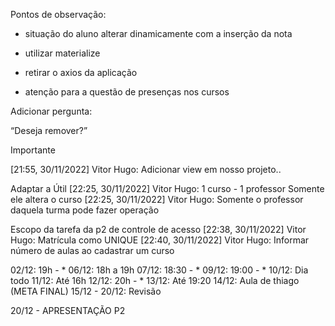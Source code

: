 Pontos de observação:

- situação do aluno alterar dinamicamente com a inserção da nota

- utilizar materialize 

- retirar o axios da aplicação

- atenção para a questão de presenças nos cursos

Adicionar pergunta:

“Deseja remover?”

Importante

[21:55, 30/11/2022] Vitor Hugo: Adicionar view em nosso projeto..

Adaptar a Útil
[22:25, 30/11/2022] Vitor Hugo: 1 curso - 1 professor
Somente ele altera o curso
[22:25, 30/11/2022] Vitor Hugo: Somente o professor daquela turma pode fazer operação


Escopo da tarefa da p2 de controle de acesso
[22:38, 30/11/2022] Vitor Hugo: Matrícula como UNIQUE
[22:40, 30/11/2022] Vitor Hugo: Informar número de aulas ao cadastrar um curso

02/12: 19h - *
06/12: 18h a 19h
07/12: 18:30 - *
09/12: 19:00  - *
10/12: Dia todo
11/12: Até 16h
12/12: 20h - *
13/12: Até 19:20
14/12: Aula de thiago (META FINAL)
15/12 - 20/12: Revisão

20/12 - APRESENTAÇÃO P2